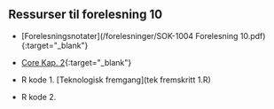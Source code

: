 ## Ressurser til forelesning 10

- [Forelesningsnotater](/forelesninger/SOK-1004 Forelesning 10.pdf){:target="_blank"}

- [Core Kap. 2](https://www.core-econ.org/the-economy/book/text/02.html){:target="_blank"}

- R kode 1. [Teknologisk fremgang](tek fremskritt 1.R)
- R kode 2. 
